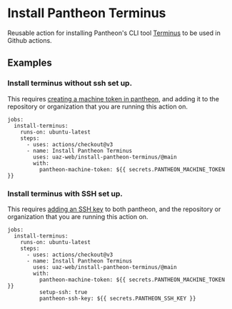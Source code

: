 # Install Pantheon Terminus

Reusable action for installing Pantheon's CLI tool [Terminus](https://pantheon.io/docs/terminus) 
to be used in Github actions.

## Examples

### Install terminus without ssh set up.
This requires [creating a machine token in pantheon](https://pantheon.io/docs/machine-tokens), and adding it to the repository
or organization that you are running this action on.

```
jobs:
  install-terminus:
    runs-on: ubuntu-latest
    steps:
      - uses: actions/checkout@v3
      - name: Install Pantheon Terminus
        uses: uaz-web/install-pantheon-terminus/@main
        with:
          pantheon-machine-token: ${{ secrets.PANTHEON_MACHINE_TOKEN }}
```

### Install terminus with SSH set up.

This requires [adding an SSH key](https://pantheon.io/docs/ssh-keys) to both pantheon, and the repository or organization
that you are running this action on.
```
jobs:
  install-terminus:
    runs-on: ubuntu-latest
    steps:
      - uses: actions/checkout@v3
      - name: Install Pantheon Terminus
        uses: uaz-web/install-pantheon-terminus/@main
        with:
          pantheon-machine-token: ${{ secrets.PANTHEON_MACHINE_TOKEN }}
          setup-ssh: true
          pantheon-ssh-key: ${{ secrets.PANTHEON_SSH_KEY }}
```
